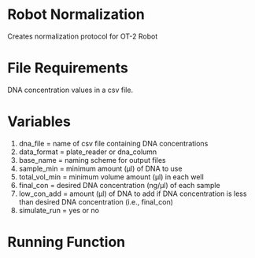 # Robot Normalization
Creates normalization protocol for OT-2 Robot

# File Requirements
DNA concentration values in a csv file.

# Variables
1. dna_file = name of csv file containing DNA concentrations
2. data_format = plate_reader or dna_column
3. base_name = naming scheme for output files
4. sample_min = minimum amount (µl) of DNA to use
5. total_vol_min = minimum volume amount (µl) in each well
6. final_con = desired DNA concentration (ng/µl) of each sample
7. low_con_add = amount (µl) of DNA to add if DNA concentration is less than desired DNA concentration (i.e., final_con)
8. simulate_run = yes or no

# Running Function
